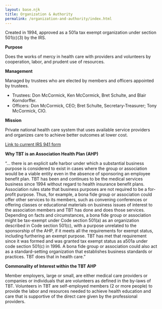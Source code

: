 ```yaml
---
layout: base.njk
title: Organization & Authority
permalink: /organization-and-authority/index.html
---
```


Created in 1994, approved as a 501a tax exempt organization under section 501(c)(3) by the IRS.

**Purpose**

Does the works of mercy in health care with providers and volunteers by cooperation, labor, and prudent use of resources.

**Management**

Managed by trustees who are elected by members and officers appointed by trustees.

- Trustees: Don McCormick, Ken McCormick, Bret Schulte, and Blair Korndorffer.
- Officers: Don McCormick, CEO; Bret Schulte, Secretary-Treasurer; Tony McCormick, CIO.

**Mission**

Private national health care system that uses available service providers and organizes care to achieve better outcomes at lower cost.

[Link to current IRS 941 form](https://www.irs.gov/pub/irs-pdf/f941.pdf)

**Why TBT is an Association Health Plan (AHP)**

“... there is an explicit safe harbor under which a substantial business purpose is considered to exist in cases where the group or association would be a viable entity even in the absence of sponsoring an employee benefit plan. TBT has been and continues to be the medical services business since 1994 without regard to health insurance benefit plans. Association rules state that business purposes are not required to be a for-profit purpose. Thus, for example, a bona fide group or association could offer other services to its members, such as convening conferences or offering classes or educational materials on business issues of interest to the association members and TBT has done and does those services. Depending on facts and circumstances, a bona fide group or association might be tax-exempt under Code section 501(a) as an organization described in Code section 501(c), with a purpose unrelated to the sponsorship of the AHP, if it meets all the requirements for exempt status, including furthering an exempt purpose. TBT has met that requirement since it was formed and was granted tax exempt status as a501a under code section 501(c) in 1996. A bona fide group or association could also act as a standard-setting organization that establishes business standards or practices. TBT does that in health care.”

**Commonality of Interest within the TBT AHP**

Member employers, large or small, are either medical care providers or companies or individuals that are volunteers as defined in the by-laws of TBT. Volunteers in TBT are self-employed members (2 or more people) to provide the labor and resources needed to achieve health education and care that is supportive of the direct care given by the professional providers.
